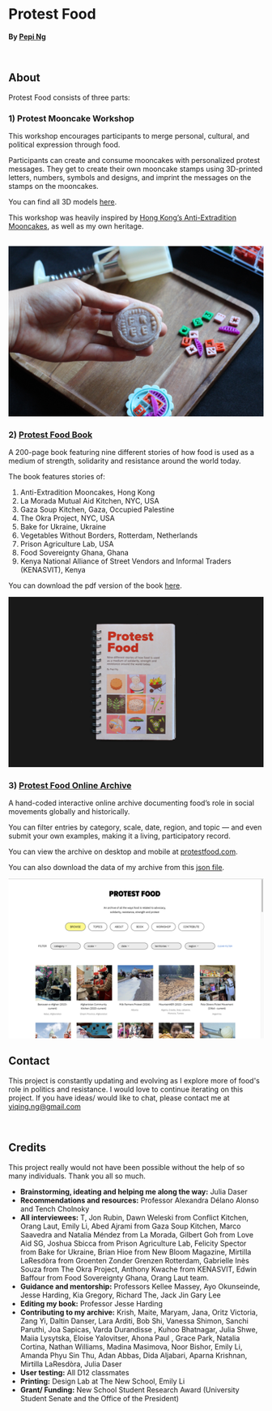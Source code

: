 # Protest Food 
**By [Pepi Ng](https://pepzicles.com/)**  

<br>

## About 
Protest Food consists of three parts: 

### 1) Protest Mooncake Workshop

This workshop encourages participants to merge personal, cultural, and political expression through food. 

Participants can create and consume mooncakes with personalized protest messages. They get to create their own mooncake stamps using 3D-printed letters, numbers, symbols and designs, and imprint the messages on the stamps on the mooncakes.

You can find all 3D models [here](https://github.com/pepzicles/protestFoodV2/tree/main/3D%20models).

This workshop was heavily inspired by [Hong Kong’s Anti-Extradition Mooncakes](https://protestfood.com/item.html?id=8), as well as my own heritage.

<br>

<img src="images/workshop/workshopSample.JPG" alt="image of a personalized mooncake stamped with word 'FREE'" width="600px"/>

<br>

### 2) [Protest Food Book](https://protestfood.com/book.html)

A 200-page book featuring nine different stories of how food is used as a medium of strength, solidarity and resistance around the world today.

The book features stories of:
1. Anti-Extradition Mooncakes, Hong Kong
2. La Morada Mutual Aid Kitchen, NYC, USA
3. Gaza Soup Kitchen, Gaza, Occupied Palestine
4. The Okra Project, NYC, USA
5. Bake for Ukraine, Ukraine
6. Vegetables Without Borders, Rotterdam, Netherlands
7. Prison Agriculture Lab, USA
8. Food Sovereignty Ghana, Ghana
9. Kenya National Alliance of Street Vendors and Informal Traders (KENASVIT), Kenya


You can download the pdf version of the book [here](https://github.com/pepzicles/protestFoodV2/blob/main/book/ProtestFood_Book.pdf).

<img src="images/book/1.png" alt="Front cover of book 'PROTEST FOOD'" width="600px"/>

<br>


### 3) [Protest Food Online Archive](https://protestfood.com/)

A hand-coded interactive online archive documenting food’s role in social movements globally and historically. 

You can filter entries by category, scale, date, region, and topic — and even submit your own examples, making it a living, participatory record. 

You can view the archive on desktop and mobile at [protestfood.com](https://protestfood.com/).

You can also download the data of my archive from this [json file](https://github.com/pepzicles/protestFoodV2/blob/main/data.json).

<img src="images/archive/archive-screenshot.png" alt="Screenshot of the online archive, consisting of many examples of how food is used as a form of protest today." width="600px"/>

<br>

## Contact

This project is constantly updating and evolving as I explore more of food's role in politics and resistance. I would love to continue iterating on this project. If you have ideas/ would like to chat, please contact me at [yiqing.ng@gmail.com](yiqing.ng@gmail.com)

<br>

## Credits

This project really would not have been possible without the help of so many individuals. Thank you all so much. 

- **Brainstorming, ideating and helping me along the way:** Julia Daser
- **Recommendations and resources:** Professor Alexandra Délano Alonso and Tench Cholnoky
- **All interviewees:** T, Jon Rubin, Dawn Weleski from Conflict Kitchen, Orang Laut, Emily Li, Abed Ajrami from Gaza Soup Kitchen, Marco Saavedra and Natalia Méndez from La Morada, Gilbert Goh from Love Aid SG, Joshua Sbicca from Prison Agriculture Lab, Felicity Spector from Bake for Ukraine, Brian Hioe from New Bloom Magazine, Mirtilla LaResdòra from Groenten Zonder Grenzen Rotterdam, Gabrielle Inès Souza from The Okra Project, Anthony Kwache from KENASVIT, Edwin Baffour from Food Sovereignty Ghana, Orang Laut team.
- **Guidance and mentorship:** Professors Kellee Massey, Ayo Okunseinde, Jesse Harding, Kia Gregory, Richard The, Jack Jin Gary Lee
- **Editing my book:** Professor Jesse Harding
- **Contributing to my archive:** Krish, Maite, Maryam, Jana, Oritz Victoria, Zang Yi, Daltin Danser, Lara Arditi, Bob Shi, Vanessa Shimon, Sanchi Paruthi, Joa Sapicas, Varda Durandisse , Kuhoo Bhatnagar, Julia Shwe, Maiia Lysytska, Eloise Yalovitser, Ahona Paul , Grace Park, Natalia Cortina, Nathan Williams, Madina Masimova, Noor Bishor, Emily Li, Amanda Phyu Sin Thu, Adan Abbas, Dida Aljabari, Aparna Krishnan, Mirtilla LaResdòra, Julia Daser
- **User testing:** All D12 classmates
- **Printing:** Design Lab at The New School, Emily Li
- **Grant/ Funding:** New School Student Research Award (University Student Senate and the Office of the President)
